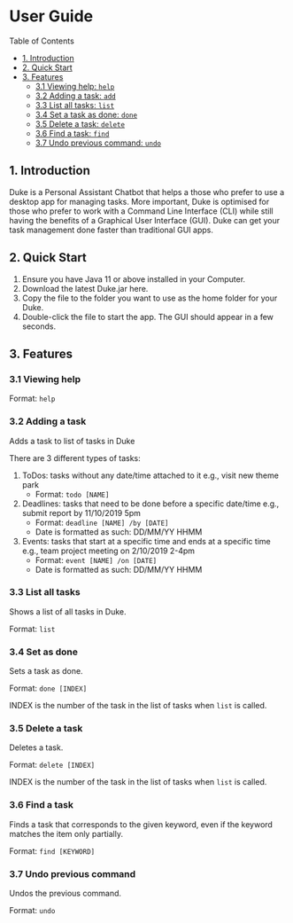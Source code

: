 # User Guide

Table of Contents

-   [1. Introduction](#1-introduction)
-   [2. Quick Start](#2-quick-start)
-   [3. Features](#3-features)
    -   [3.1 Viewing help: `help`](#31-viewing-help)
    -   [3.2 Adding a task: `add`](#32-adding-a-task)
    -   [3.3 List all tasks: `list`](#33-list-all-tasks)
    -   [3.4 Set a task as done: `done`](#34-set-as-done)
    -   [3.5 Delete a task: `delete`](#35-delete-a-task)
    -   [3.6 Find a task: `find`](#36-find-a-task)
    -   [3.7 Undo previous command: `undo`](#37-undo-previous-command)

## 1. Introduction

Duke is a Personal Assistant Chatbot that helps a those who prefer to use a desktop app for managing tasks. More important, Duke is optimised for those who prefer to work with a Command Line Interface (CLI) while still having the benefits of a Graphical User Interface (GUI). Duke can get your task management done faster than traditional GUI apps.

## 2. Quick Start

1. Ensure you have Java 11 or above installed in your Computer.
2. Download the latest Duke.jar here.
3. Copy the file to the folder you want to use as the home folder for your Duke.
4. Double-click the file to start the app. The GUI should appear in a few seconds.

## 3. Features

### 3.1 Viewing help

Format: `help`

### 3.2 Adding a task

Adds a task to list of tasks in Duke

There are 3 different types of tasks:

1. ToDos: tasks without any date/time attached to it e.g., visit new theme park
    - Format: `todo [NAME]`
2. Deadlines: tasks that need to be done before a specific date/time e.g., submit report by 11/10/2019 5pm
    - Format: `deadline [NAME] /by [DATE]`
    - Date is formatted as such: DD/MM/YY HHMM
3. Events: tasks that start at a specific time and ends at a specific time e.g., team project meeting on 2/10/2019 2-4pm
    - Format: `event [NAME] /on [DATE]`
    - Date is formatted as such: DD/MM/YY HHMM

### 3.3 List all tasks

Shows a list of all tasks in Duke.

Format: `list`

### 3.4 Set as done

Sets a task as done.

Format: `done [INDEX]`

INDEX is the number of the task in the list of tasks when `list` is called.

### 3.5 Delete a task

Deletes a task.

Format: `delete [INDEX]`

INDEX is the number of the task in the list of tasks when `list` is called.

### 3.6 Find a task

Finds a task that corresponds to the given keyword, even if the keyword matches the item only partially.

Format: `find [KEYWORD]`

### 3.7 Undo previous command

Undos the previous command.

Format: `undo`
